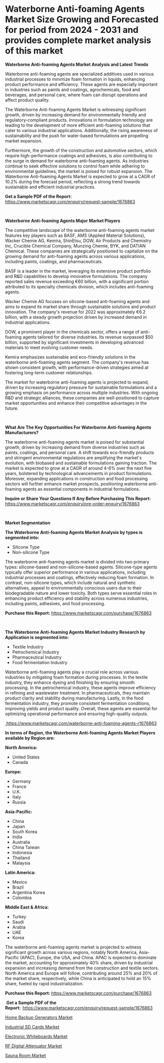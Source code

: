 <p><h1>Waterborne Anti-foaming Agents Market Size Growing and Forecasted for period from 2024 - 2031 and provides complete market analysis of this market</h1></p><p><strong>Waterborne Anti-foaming Agents Market Analysis and Latest Trends</strong></p>
<p><p>Waterborne anti-foaming agents are specialized additives used in various industrial processes to minimize foam formation in liquids, enhancing product performance and efficiency. These agents are especially important in industries such as paints and coatings, agrochemicals, food and beverages, and personal care, where foam can disrupt operations and affect product quality.</p><p>The Waterborne Anti-foaming Agents Market is witnessing significant growth, driven by increasing demand for environmentally friendly and regulatory-compliant products. Innovations in formulation technology are leading to the development of more efficient anti-foaming solutions that cater to various industrial applications. Additionally, the rising awareness of sustainability and the push for water-based formulations are propelling market expansion.</p><p>Furthermore, the growth of the construction and automotive sectors, which require high-performance coatings and adhesives, is also contributing to the surge in demand for waterborne anti-foaming agents. As industries continue to seek effective solutions to control foam while adhering to environmental guidelines, the market is poised for robust expansion. The Waterborne Anti-foaming Agents Market is expected to grow at a CAGR of 10.2% during the forecast period, reflecting a strong trend towards sustainable and efficient industrial practices.</p></p>
<p><strong>Get a Sample PDF of the Report:&nbsp;</strong> <a href="https://www.marketscagr.com/enquiry/request-sample/1676863?utm_campaign=1179&utm_medium=2&utm_source=Github&utm_content=ia&utm_term=30092024&utm_id=waterborne-anti-foaming-agents">https://www.marketscagr.com/enquiry/request-sample/1676863</a></p>
<p>&nbsp;</p>
<p><strong>Waterborne Anti-foaming Agents Major Market Players</strong></p>
<p><p>The competitive landscape of the waterborne anti-foaming agents market features key players such as BASF, AMS (Applied Material Solutions), Wacker Chemie AG, Kemira, ShinEtsu, DOW, Air Products and Chemistry Inc, Crucible Chemical Company, Munzing Chemie, BYK, and DATIAN Chemical. These companies are strategically positioned to capitalize on the growing demand for anti-foaming agents across various applications, including paints, coatings, and pharmaceuticals.</p><p>BASF is a leader in the market, leveraging its extensive product portfolio and R&D capabilities to develop innovative formulations. The company reported sales revenue exceeding €60 billion, with a significant portion attributed to its specialty chemicals division, which includes anti-foaming agents.</p><p>Wacker Chemie AG focuses on silicone-based anti-foaming agents and aims to expand its market share through sustainable solutions and product innovation. The company's revenue for 2022 was approximately €6.2 billion, with a steady growth projection driven by increased demand in industrial applications.</p><p>DOW, a prominent player in the chemicals sector, offers a range of anti-foaming agents tailored for diverse industries. Its revenue surpassed $50 billion, supported by significant investments in developing advanced materials to meet evolving customer needs.</p><p>Kemira emphasizes sustainable and eco-friendly solutions in the waterborne anti-foaming agents segment. The company's revenue has shown consistent growth, with performance-driven strategies aimed at fostering long-term customer relationships.</p><p>The market for waterborne anti-foaming agents is projected to expand, driven by increasing regulatory pressure for sustainable formulations and a growing emphasis on performance across multiple industries. With ongoing R&D and strategic alliances, these companies are well-positioned to capture market opportunities and enhance their competitive advantages in the future.</p></p>
<p>&nbsp;</p>
<p><strong>What Are The Key Opportunities For Waterborne Anti-foaming Agents Manufacturers?</strong></p>
<p><p>The waterborne anti-foaming agents market is poised for substantial growth, driven by increasing demand from diverse industries such as paints, coatings, and personal care. A shift towards eco-friendly products and stringent environmental regulations are amplifying the market's evolution, with biobased and sustainable formulations gaining traction. The market is expected to grow at a CAGR of around 4-6% over the next five years, bolstered by technological advancements in product formulations. Moreover, expanding applications in construction and food processing sectors will further enhance market prospects, positioning waterborne anti-foaming agents as essential components in industrial formulations.</p></p>
<p><strong>Inquire or Share Your Questions If Any Before Purchasing This Report:</strong> <a href="https://www.marketscagr.com/enquiry/pre-order-enquiry/1676863?utm_campaign=1179&utm_medium=2&utm_source=Github&utm_content=ia&utm_term=30092024&utm_id=waterborne-anti-foaming-agents">https://www.marketscagr.com/enquiry/pre-order-enquiry/1676863</a></p>
<p>&nbsp;</p>
<p><strong>Market Segmentation</strong></p>
<p><strong>The Waterborne Anti-foaming Agents Market Analysis by types is segmented into:</strong></p>
<p><ul><li>Silicone Type</li><li>Non-silicone Type</li></ul></p>
<p><p>The waterborne anti-foaming agents market is divided into two primary types: silicone-based and non-silicone-based agents. Silicone-type agents typically offer superior performance in various applications, including industrial processes and coatings, effectively reducing foam formation. In contrast, non-silicone types, which include natural and synthetic alternatives, appeal to environmentally conscious users due to their biodegradable nature and lower toxicity. Both types serve essential roles in enhancing product efficiency and stability across numerous industries, including paints, adhesives, and food processing.</p></p>
<p><strong>Purchase this Report:&nbsp;</strong><a href="https://www.marketscagr.com/purchase/1676863?utm_campaign=1179&utm_medium=2&utm_source=Github&utm_content=ia&utm_term=30092024&utm_id=waterborne-anti-foaming-agents">https://www.marketscagr.com/purchase/1676863</a></p>
<p>&nbsp;</p>
<p><strong>The Waterborne Anti-foaming Agents Market Industry Research by Application is segmented into:</strong></p>
<p><ul><li>Textile Industry</li><li>Petrochemical Industry</li><li>Pharmaceutical Industry</li><li>Food fermentation Industry</li></ul></p>
<p><p>Waterborne anti-foaming agents play a crucial role across various industries by mitigating foam formation during processes. In the textile industry, they enhance dyeing and finishing by ensuring smooth processing. In the petrochemical industry, these agents improve efficiency in refining and wastewater treatment. In pharmaceuticals, they maintain product clarity and stability during manufacturing. Lastly, in the food fermentation industry, they promote consistent fermentation conditions, improving yields and product quality. Overall, these agents are essential for optimizing operational performance and ensuring high-quality outputs.</p></p>
<p><a href="https://www.marketscagr.com/waterborne-anti-foaming-agents-r1676863?utm_campaign=1179&utm_medium=2&utm_source=Github&utm_content=ia&utm_term=30092024&utm_id=waterborne-anti-foaming-agents">&nbsp;https://www.marketscagr.com/waterborne-anti-foaming-agents-r1676863</a></p>
<p><strong>In terms of Region, the Waterborne Anti-foaming Agents Market Players available by Region are:</strong></p>
<p>
    <p> <strong> North America: </strong>
        <ul>
            <li>United States</li>
            <li>Canada</li>
        </ul>
        </p> 
    <p> <strong> Europe: </strong>
        <ul>
            <li>Germany</li>
            <li>France</li>
            <li>U.K.</li>
            <li>Italy</li>
            <li>Russia</li>
        </ul>
        </p> 
    <p> <strong> Asia-Pacific: </strong>
        <ul>
            <li>China</li>
            <li>Japan</li>
            <li>South Korea</li>
            <li>India</li>
            <li>Australia</li>
            <li>China Taiwan</li>
            <li>Indonesia</li>
            <li>Thailand</li>
            <li>Malaysia</li>
        </ul>
        </p> 
    <p> <strong> Latin America: </strong>
        <ul>
            <li>Mexico</li>
            <li>Brazil</li>
            <li>Argentina Korea</li>
            <li>Colombia</li>
        </ul>
        </p> 
    <p> <strong> Middle East & Africa: </strong>
        <ul>
            <li>Turkey</li>
            <li>Saudi</li>
            <li>Arabia</li>
            <li>UAE</li>
            <li>Korea</li>
        </ul>
    </p>
    </p>
<p><p>The waterborne anti-foaming agents market is projected to witness significant growth across various regions, notably North America, Asia-Pacific (APAC), Europe, the USA, and China. APAC is expected to dominate the market, accounting for approximately 40% share, driven by industrial expansion and increasing demand from the construction and textile sectors. North America and Europe will follow, contributing around 25% and 20% of the market share, respectively, while China is anticipated to hold an 15% share, fueled by rapid industrialization.</p></p>
<p><strong>Purchase this Report: </strong><a href="https://www.marketscagr.com/purchase/1676863?utm_campaign=1179&utm_medium=2&utm_source=Github&utm_content=ia&utm_term=30092024&utm_id=waterborne-anti-foaming-agents">https://www.marketscagr.com/purchase/1676863</a></p>
<p>&nbsp;<strong>Get a Sample PDF of the Report:&nbsp;&nbsp;</strong><a href="https://www.marketscagr.com/enquiry/request-sample/1676863?utm_campaign=1179&utm_medium=2&utm_source=Github&utm_content=ia&utm_term=30092024&utm_id=waterborne-anti-foaming-agents">https://www.marketscagr.com/enquiry/request-sample/1676863</a></p>
<p><strong></strong></p>
<p><p><a href="https://www.linkedin.com/pulse/how-regions-adapting-home-backup-generators-market-global-trends-uucaf?utm_campaign=1179&utm_medium=2&utm_source=Github&utm_content=ia&utm_term=30092024&utm_id=waterborne-anti-foaming-agents">Home Backup Generators Market</a></p><p><a href="https://issuu.com/reportprime-2/docs/industrial-sd-cards-market-size-203_949bf2edca3b1b?utm_campaign=1179&utm_medium=2&utm_source=Github&utm_content=ia&utm_term=30092024&utm_id=waterborne-anti-foaming-agents">Industrial SD Cards Market</a></p><p><a href="https://www.linkedin.com/pulse/global-electronic-whiteboards-market-size-expected-reach-kkwne?utm_campaign=1179&utm_medium=2&utm_source=Github&utm_content=ia&utm_term=30092024&utm_id=waterborne-anti-foaming-agents">Electronic Whiteboards Market</a></p><p><a href="https://issuu.com/reportprime-2/docs/rf-digital-attenuator-market-size-2_c977c3b400c43a?utm_campaign=1179&utm_medium=2&utm_source=Github&utm_content=ia&utm_term=30092024&utm_id=waterborne-anti-foaming-agents">RF Digital Attenuator Market</a></p><p><a href="https://www.linkedin.com/pulse/navigating-global-sauna-room-market-landscape-trends-forecasts-umc6c?utm_campaign=1179&utm_medium=2&utm_source=Github&utm_content=ia&utm_term=30092024&utm_id=waterborne-anti-foaming-agents">Sauna Room Market</a></p></p>